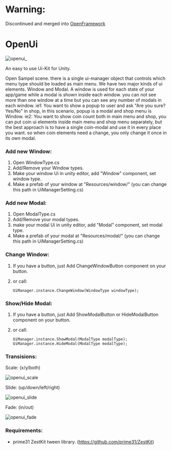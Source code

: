 # Warning:
Discontinued and merged into [OpenFramework](https://github.com/omid3098/OpenFramework)

# OpenUi

![openui_](https://user-images.githubusercontent.com/6388730/28753995-eae2fbfe-7551-11e7-8d2f-421ed6012cd6.gif)


An easy to use Ui-Kit for Unity.


Open Sampel scene. there is a single ui-manager object that controls which menu type should be loaded as main menu.
We have two major kinds of ui elements. Window and Modal. A window is used for each state of your app/game while a modal is shown inside each window.
you can not see more than one window at a time but you can see any number of modals in each window.
ie1: You want to show a popup to user and ask "Are you sure? Yes/No" in shop, in this scenario, popup is a modal and shop menu is Window.
ie2: You want to show coin count both in main menu and shop, you can put coin ui elements inside main menu and shop menu separately, but the best approach is to have a single coin-modal and use it in every place you want. so when coin elements need a change, you only change it once in its own modal.

### Add new Window:
1. Open WindowType.cs
2. Add/Remove your Window types.
3. Make your window Ui in unity editor, add "Window" component, set window type.
4. Make a prefab of your window at "Resources/window/" (you can change this path in UiManagerSetting.cs)

### Add new Modal:
1. Open ModalType.cs
2. Add/Remove your modal types.
3. make your modal Ui in unity editor, add "Modal" component, set modal type.
4. Make a prefab of your modal at "Resources/modal/" (you can change this path in UiManagerSetting.cs)

### Change Window:
1. If you have a button, just Add ChangeWindowButton component on your button.
2. or call:

      ```
      UiManager.instance.ChangeWindow(WindowType windowType);
      ```

### Show/Hide Modal:
1. If you have a button, just Add ShowModalButton or HideModalButton component on your button.
2. or call:

    ```
    UiManager.instance.ShowModal(ModalType modalType);
    UiManager.instance.HideModal(ModalType modalType);
    ```
### Transisions:
Scale: (x/y/both)

![openui_scale](https://user-images.githubusercontent.com/6388730/28754250-07c280c8-7557-11e7-93fe-44a4fec0d3c5.gif)

Slide: (up/down/left/right)

![openui_slide](https://user-images.githubusercontent.com/6388730/28754251-07f62d1a-7557-11e7-88da-3b25f4b00b27.gif)

Fade: (in/out)

![openui_fade](https://user-images.githubusercontent.com/6388730/28754249-07b6e83a-7557-11e7-9b4c-1a28e973523c.gif)


### Requirements:
* prime31 ZestKit tween library. (https://github.com/prime31/ZestKit)
